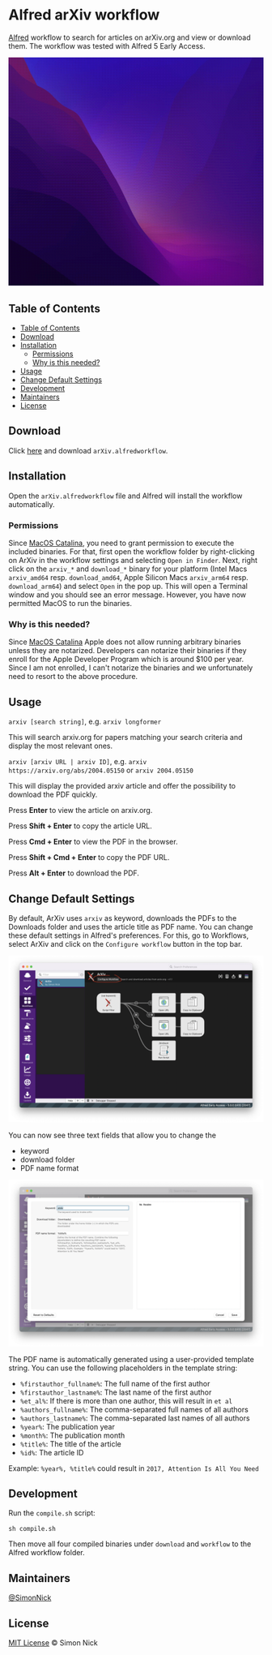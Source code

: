 # Alfred arXiv workflow

[Alfred](https://www.alfredapp.com/) workflow to search for articles on arXiv.org and view or download them. The workflow was tested with Alfred 5 Early Access.

![Example](./assets/arvix-workflow.gif)

## Table of Contents

- [Table of Contents](#table-of-contents)
- [Download](#download)
- [Installation](#installation)
  - [Permissions](#permissions)
  - [Why is this needed?](#why-is-this-needed)
- [Usage](#usage)
- [Change Default Settings](#change-default-settings)
- [Development](#development)
- [Maintainers](#maintainers)
- [License](#license)

## Download

Click [here](https://github.com/SimonNick/arxiv-alfred/releases/download/v.1.1.0/arXiv.alfredworkflow) and download `arXiv.alfredworkflow`.

## Installation

Open the `arXiv.alfredworkflow` file and Alfred will install the workflow automatically.

### Permissions

Since [MacOS Catalina](https://developer.apple.com/news/?id=10032019a), you need to grant permission to execute the included binaries. For that, first open the workflow folder by right-clicking on ArXiv in the workflow settings and selecting `Open in Finder`. Next, right click on the `arxiv_*` and `download_*` binary for your platform (Intel Macs `arxiv_amd64` resp. `download_amd64`, Apple Silicon Macs `arxiv_arm64` resp. `download_arm64`) and select `Open` in the pop up. This will open a Terminal window and you should see an error message. However, you have now permitted MacOS to run the binaries.

### Why is this needed?

Since [MacOS Catalina](https://developer.apple.com/news/?id=10032019a) Apple does not allow running arbitrary binaries unless they are notarized. Developers can notarize their binaries if they enroll for the Apple Developer Program which is around $100 per year. Since I am not enrolled, I can't notarize the binaries and we unfortunately need to resort to the above procedure.

## Usage

`arxiv [search string]`, e.g. `arxiv longformer`

This will search arxiv.org for papers matching your search criteria and display the most relevant ones.

`arxiv [arxiv URL | arxiv ID]`, e.g. `arxiv https://arxiv.org/abs/2004.05150` or `arxiv 2004.05150`

This will display the provided arxiv article and offer the possibility to download the PDF quickly.

Press **Enter** to view the article on arxiv.org.

Press **Shift + Enter** to copy the article URL.

Press **Cmd + Enter** to view the PDF in the browser.

Press **Shift + Cmd + Enter** to copy the PDF URL.

Press **Alt + Enter** to download the PDF.

## Change Default Settings

By default, ArXiv uses `arxiv` as keyword, downloads the PDFs to the Downloads folder and uses the article title as PDF name. You can change these default settings in Alfred's preferences. For this, go to Workflows, select ArXiv and click on the `Configure workflow` button in the top bar.

![Step 1](./assets/configure_download_folder_step1.png)

You can now see three text fields that allow you to change the
- keyword
- download folder
- PDF name format

![Step 2](./assets/configure_download_folder_step2.png)

The PDF name is automatically generated using a user-provided template string. You can use the following placeholders in the template string:
- `%firstauthor_fullname%`: The full name of the first author
- `%firstauthor_lastname%`: The last name of the first author
- `%et_al%`: If there is more than one author, this will result in `et al`
- `%authors_fullname%`: The comma-separated full names of all authors
- `%authors_lastname%`: The comma-separated last names of all authors
- `%year%`: The publication year
- `%month%`: The publication month
- `%title%`: The title of the article
- `%id%`: The article ID

Example: `%year%, %title%` could result in `2017, Attention Is All You Need`

## Development

Run the `compile.sh` script:

```shell
sh compile.sh
```

Then move all four compiled binaries under `download` and `workflow` to the Alfred workflow folder.

## Maintainers

[@SimonNick](https://github.com/SimonNick)

## License

[MIT License](LICENSE) © Simon Nick